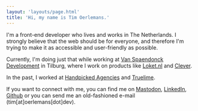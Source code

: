 ```yaml
---
layout: 'layouts/page.html'
title: 'Hi, my name is Tim Oerlemans.'
---
```


I'm a front-end developer who lives and works in The Netherlands. I strongly believe that the web should
                be
                for everyone, and therefore I'm trying to make it as accessible and user-friendly as possible.

Currently, I'm doing just that while working at [Van Spaendonck Development](https://www.vanspaendonck.nl/) in
                Tilburg, where I work on products like [Loket.nl](https://www.loket.nl)
                and [Clever](https://www.clever.nl/).

In the past, I worked at [Handpicked Agencies](https://www.handpickedagencies.com/en) and [Truelime](https://www.truelime.nl/).

If you want to connect with me, you can find me on [Mastodon](https://mastodon.social/@oerlemans), [LinkedIn](https://www.linkedin.com/in/timoerlemans/), [Github](https://www.github.com/timoerlemans/) or you can send me an old-fashioned e-mail (tim[at]oerlemans[dot]dev).
